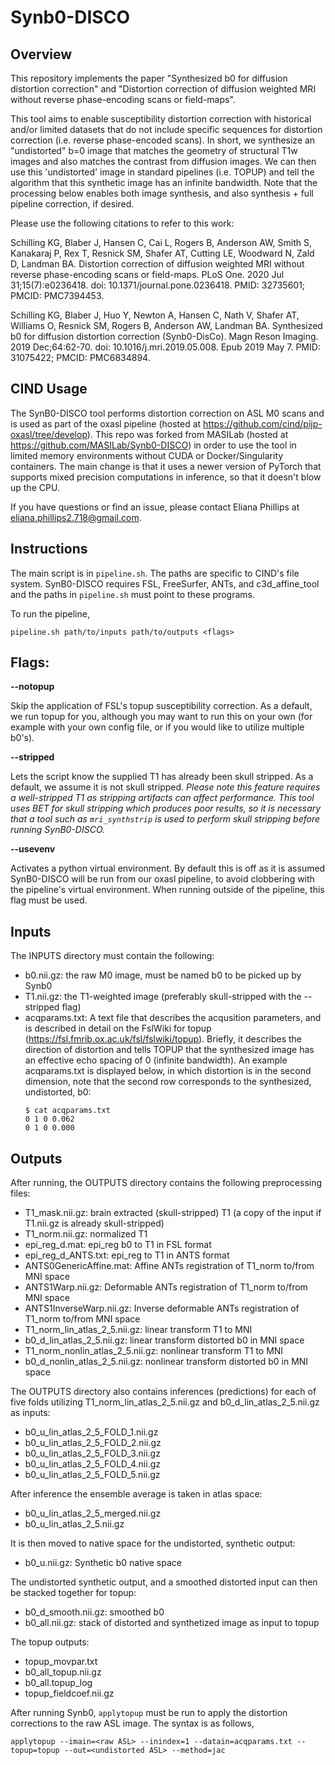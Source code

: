 # Synb0-DISCO

## Overview

This repository implements the paper "Synthesized b0 for diffusion distortion correction" and "Distortion correction of diffusion weighted MRI without reverse phase-encoding scans or field-maps". 

This tool aims to enable susceptibility distortion correction with historical and/or limited datasets that do not include specific sequences for distortion correction (i.e. reverse phase-encoded scans). In short, we synthesize an "undistorted" b=0 image that matches the geometry of structural T1w images and also matches the contrast from diffusion images. We can then use this 'undistorted' image in standard pipelines (i.e. TOPUP) and tell the algorithm that this synthetic image has an infinite bandwidth. Note that the processing below enables both image synthesis, and also synthesis + full pipeline correction, if desired. 

Please use the following citations to refer to this work:

Schilling KG, Blaber J, Hansen C, Cai L, Rogers B, Anderson AW, Smith S, Kanakaraj P, Rex T, Resnick SM, Shafer AT, Cutting LE, Woodward N, Zald D, Landman BA. Distortion correction of diffusion weighted MRI without reverse phase-encoding scans or field-maps. PLoS One. 2020 Jul 31;15(7):e0236418. doi: 10.1371/journal.pone.0236418. PMID: 32735601; PMCID: PMC7394453.

Schilling KG, Blaber J, Huo Y, Newton A, Hansen C, Nath V, Shafer AT, Williams O, Resnick SM, Rogers B, Anderson AW, Landman BA. Synthesized b0 for diffusion distortion correction (Synb0-DisCo). Magn Reson Imaging. 2019 Dec;64:62-70. doi: 10.1016/j.mri.2019.05.008. Epub 2019 May 7. PMID: 31075422; PMCID: PMC6834894.

## CIND Usage

The SynB0-DISCO tool performs distortion correction on ASL M0 scans and is used as part of the oxasl pipeline (hosted at https://github.com/cind/pijp-oxasl/tree/develop). This repo was forked from MASILab (hosted at https://github.com/MASILab/Synb0-DISCO) in order to use the tool in limited memory environments without CUDA or Docker/Singularity containers. The main change is that it uses a newer version of PyTorch that supports mixed precision computations in inference, so that it doesn't blow up the CPU.

If you have questions or find an issue, please contact Eliana Phillips at eliana.phillips2.718@gmail.com.

## Instructions

The main script is in `pipeline.sh`. The paths are specific to CIND's file system. SynB0-DISCO requires FSL, FreeSurfer, ANTs, and c3d_affine_tool and the paths in `pipeline.sh` must point to these programs.

To run the pipeline,

```
pipeline.sh path/to/inputs path/to/outputs <flags>
```

## Flags:

**--notopup**

Skip the application of FSL's topup susceptibility correction. As a default, we run topup for you, although you may want to run this on your own (for example with your own config file, or if you would like to utilize multiple b0's).

**--stripped**

Lets the script know the supplied T1 has already been skull stripped. As a default, we assume it is not skull stripped. *Please note this feature requires a well-stripped T1 as stripping artifacts can affect performance. This tool uses BET for skull stripping which produces poor results, so it is necessary that a tool such as `mri_synthstrip` is used to perform skull stripping before running SynB0-DISCO.*

**--usevenv**

Activates a python virtual environment. By default this is off as it is assumed SynB0-DISCO will be run from our oxasl pipeline, to avoid clobbering with the pipeline's virtual environment. When running outside of the pipeline, this flag must be used.

## Inputs

The INPUTS directory must contain the following:
* b0.nii.gz: the raw M0 image, must be named b0 to be picked up by Synb0
* T1.nii.gz: the T1-weighted image (preferably skull-stripped with the --stripped flag)
* acqparams.txt: A text file that describes the acqusition parameters, and is described in detail on the FslWiki for topup (https://fsl.fmrib.ox.ac.uk/fsl/fslwiki/topup). Briefly,
it describes the direction of distortion and tells TOPUP that the synthesized image has an effective echo spacing of 0 (infinite bandwidth). An example acqparams.txt is
displayed below, in which distortion is in the second dimension, note that the second row corresponds to the synthesized, undistorted, b0:
    ```
    $ cat acqparams.txt 
    0 1 0 0.062
    0 1 0 0.000
    ```

## Outputs

After running, the OUTPUTS directory contains the following preprocessing files:

* T1_mask.nii.gz: brain extracted (skull-stripped) T1 (a copy of the input if T1.nii.gz is already skull-stripped)
* T1_norm.nii.gz: normalized T1
* epi_reg_d.mat: epi_reg b0 to T1 in FSL format
* epi_reg_d_ANTS.txt: epi_reg to T1 in ANTS format
* ANTS0GenericAffine.mat: Affine ANTs registration of T1_norm to/from MNI space
* ANTS1Warp.nii.gz: Deformable ANTs registration of T1_norm to/from MNI space  
* ANTS1InverseWarp.nii.gz: Inverse deformable ANTs registration of T1_norm to/from MNI space  
* T1_norm_lin_atlas_2_5.nii.gz: linear transform T1 to MNI   
* b0_d_lin_atlas_2_5.nii.gz: linear transform distorted b0 in MNI space   
* T1_norm_nonlin_atlas_2_5.nii.gz: nonlinear transform T1 to MNI   
* b0_d_nonlin_atlas_2_5.nii.gz: nonlinear transform distorted b0 in MNI space  

The OUTPUTS directory also contains inferences (predictions) for each of five folds utilizing T1_norm_lin_atlas_2_5.nii.gz and b0_d_lin_atlas_2_5.nii.gz as inputs:

* b0_u_lin_atlas_2_5_FOLD_1.nii.gz  
* b0_u_lin_atlas_2_5_FOLD_2.nii.gz  
* b0_u_lin_atlas_2_5_FOLD_3.nii.gz  
* b0_u_lin_atlas_2_5_FOLD_4.nii.gz  
* b0_u_lin_atlas_2_5_FOLD_5.nii.gz  

After inference the ensemble average is taken in atlas space:

* b0_u_lin_atlas_2_5_merged.nii.gz  
* b0_u_lin_atlas_2_5.nii.gz         

It is then moved to native space for the undistorted, synthetic output:

* b0_u.nii.gz: Synthetic b0 native space                      

The undistorted synthetic output, and a smoothed distorted input can then be stacked together for topup:

* b0_d_smooth.nii.gz: smoothed b0
* b0_all.nii.gz: stack of distorted and synthetized image as input to topup        

The topup outputs:

* topup_movpar.txt
* b0_all_topup.nii.gz
* b0_all.topup_log         
* topup_fieldcoef.nii.gz

After running Synb0, `applytopup` must be run to apply the distortion corrections to the raw ASL image. The syntax is as follows, 

```
applytopup --imain=<raw ASL> --inindex=1 --datain=acqparams.txt --topup=topup --out=<undistorted ASL> --method=jac
```
